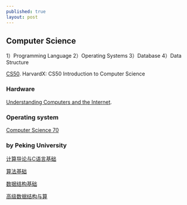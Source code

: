 ```yaml
---
published: true
layout: post
---
```

## Computer Science






1）Programming Language
2）Operating Systems
3）Database
4）Data Structure





[CS50](https://courses.edx.org/courses/course-v1:HarvardX+CS50+X/info). 
HarvardX: CS50 Introduction to Computer Science






### Hardware  

[Understanding Computers and the Internet](https://www.youtube.com/watch?v=PLigQUosV34). 


### Operating system

[Computer Science 70](https://www.youtube.com/watch?v=fyEfgHHR9t0&list=PL-XXv-cvA_iD8wQm8U0gG_Z1uHjImKXFy)


### by Peking University

[计算导论与C语言基础](https://www.coursera.org/learn/jisuanji-biancheng/home)

[算法基础](https://www.coursera.org/learn/suanfa-jichu/s)

[数据结构基础](https://www.coursera.org/learn/shuju-jiegou-suanfa/home/welcome)

[高级数据结构与算](https://www.coursera.org/learn/gaoji-shuju-jiegou/home/)
